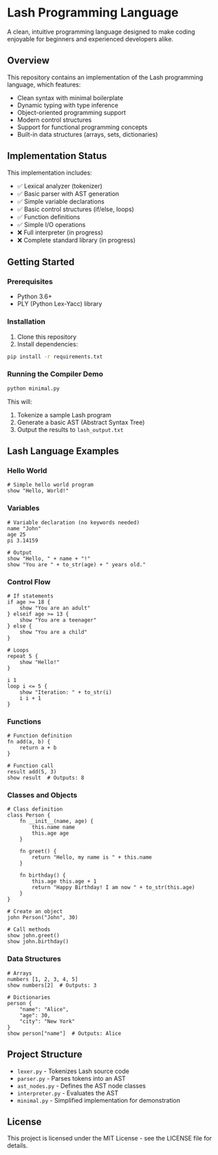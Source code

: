 # Lash Programming Language

A clean, intuitive programming language designed to make coding enjoyable for beginners and experienced developers alike.

## Overview

This repository contains an implementation of the Lash programming language, which features:

- Clean syntax with minimal boilerplate
- Dynamic typing with type inference
- Object-oriented programming support
- Modern control structures
- Support for functional programming concepts
- Built-in data structures (arrays, sets, dictionaries)

## Implementation Status

This implementation includes:

- ✅ Lexical analyzer (tokenizer)
- ✅ Basic parser with AST generation
- ✅ Simple variable declarations
- ✅ Basic control structures (if/else, loops)
- ✅ Function definitions
- ✅ Simple I/O operations
- ❌ Full interpreter (in progress)
- ❌ Complete standard library (in progress)

## Getting Started

### Prerequisites

- Python 3.6+
- PLY (Python Lex-Yacc) library

### Installation

1. Clone this repository
2. Install dependencies:

```bash
pip install -r requirements.txt
```

### Running the Compiler Demo

```bash
python minimal.py
```

This will:
1. Tokenize a sample Lash program
2. Generate a basic AST (Abstract Syntax Tree)
3. Output the results to `lash_output.txt`

## Lash Language Examples

### Hello World

```
# Simple hello world program
show "Hello, World!"
```

### Variables

```
# Variable declaration (no keywords needed)
name "John"
age 25
pi 3.14159

# Output
show "Hello, " + name + "!"
show "You are " + to_str(age) + " years old."
```

### Control Flow

```
# If statements
if age >= 18 {
    show "You are an adult"
} elseif age >= 13 {
    show "You are a teenager"
} else {
    show "You are a child"
}

# Loops
repeat 5 {
    show "Hello!"
}

i 1
loop i <= 5 {
    show "Iteration: " + to_str(i)
    i i + 1
}
```

### Functions

```
# Function definition
fn add(a, b) {
    return a + b
}

# Function call
result add(5, 3)
show result  # Outputs: 8
```

### Classes and Objects

```
# Class definition
class Person {
    fn __init__(name, age) {
        this.name name
        this.age age
    }
    
    fn greet() {
        return "Hello, my name is " + this.name
    }
    
    fn birthday() {
        this.age this.age + 1
        return "Happy Birthday! I am now " + to_str(this.age)
    }
}

# Create an object
john Person("John", 30)

# Call methods
show john.greet()
show john.birthday()
```

### Data Structures

```
# Arrays
numbers [1, 2, 3, 4, 5]
show numbers[2]  # Outputs: 3

# Dictionaries
person {
    "name": "Alice",
    "age": 30,
    "city": "New York"
}
show person["name"]  # Outputs: Alice
```

## Project Structure

- `lexer.py` - Tokenizes Lash source code
- `parser.py` - Parses tokens into an AST
- `ast_nodes.py` - Defines the AST node classes
- `interpreter.py` - Evaluates the AST
- `minimal.py` - Simplified implementation for demonstration

## License

This project is licensed under the MIT License - see the LICENSE file for details. 